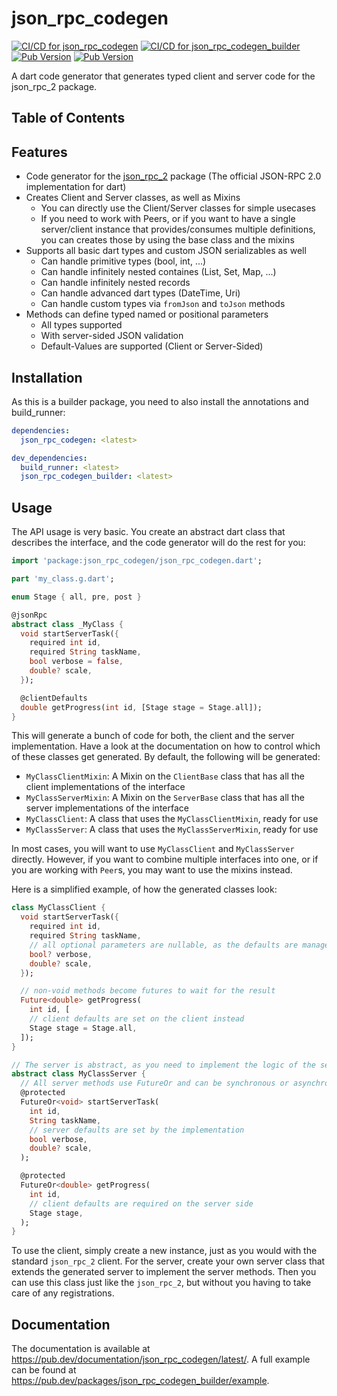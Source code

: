 # json_rpc_codegen
[![CI/CD for json_rpc_codegen](https://github.com/Skycoder42/json_rpc_codegen/actions/workflows/json_rpc_codegen_ci.yaml/badge.svg)](https://github.com/Skycoder42/json_rpc_codegen/actions/workflows/json_rpc_codegen_ci.yaml)
[![CI/CD for json_rpc_codegen_builder](https://github.com/Skycoder42/json_rpc_codegen/actions/workflows/json_rpc_codegen_builder_ci.yaml/badge.svg)](https://github.com/Skycoder42/json_rpc_codegen/actions/workflows/json_rpc_codegen_builder_ci.yaml)
[![Pub Version](https://img.shields.io/pub/v/json_rpc_codegen)](https://pub.dev/packages/json_rpc_codegen)
[![Pub Version](https://img.shields.io/pub/v/json_rpc_codegen_builder)](https://pub.dev/packages/json_rpc_codegen_builder)

A dart code generator that generates typed client and server code for the json_rpc_2 package.

## Table of Contents

## Features
- Code generator for the [json_rpc_2](https://pub.dev/packages/json_rpc_2) package (The official JSON-RPC 2.0
implementation for dart)
- Creates Client and Server classes, as well as Mixins
  - You can directly use the Client/Server classes for simple usecases
  - If you need to work with Peers, or if you want to have a single server/client instance that provides/consumes
  multiple definitions, you can creates those by using the base class and the mixins
- Supports all basic dart types and custom JSON serializables as well
  - Can handle primitive types (bool, int, ...)
  - Can handle infinitely nested containes (List, Set, Map, ...)
  - Can handle infinitely nested records
  - Can handle advanced dart types (DateTime, Uri)
  - Can handle custom types via `fromJson` and `toJson` methods
- Methods can define typed named or positional parameters
  - All types supported
  - With server-sided JSON validation
  - Default-Values are supported (Client or Server-Sided)

## Installation
As this is a builder package, you need to also install the annotations and build_runner:

```yaml
dependencies:
  json_rpc_codegen: <latest>

dev_dependencies:
  build_runner: <latest>
  json_rpc_codegen_builder: <latest>
```

## Usage
The API usage is very basic. You create an abstract dart class that describes the interface, and the code generator
will do the rest for you:

```dart
import 'package:json_rpc_codegen/json_rpc_codegen.dart';

part 'my_class.g.dart';

enum Stage { all, pre, post }

@jsonRpc
abstract class _MyClass {
  void startServerTask({
    required int id,
    required String taskName,
    bool verbose = false,
    double? scale,
  });

  @clientDefaults
  double getProgress(int id, [Stage stage = Stage.all]);
}
```

This will generate a bunch of code for both, the client and the server implementation. Have a look at the documentation
on how to control which of these classes get generated. By default, the following will be generated:

- `MyClassClientMixin`: A Mixin on the `ClientBase` class that has all the client implementations of the interface
- `MyClassServerMixin`: A Mixin on the `ServerBase` class that has all the server implementations of the interface
- `MyClassClient`: A class that uses the `MyClassClientMixin`, ready for use
- `MyClassServer`: A class that uses the `MyClassServerMixin`, ready for use

In most cases, you will want to use `MyClassClient` and `MyClassServer` directly. However, if you want to combine
multiple interfaces into one, or if you are working with `Peer`s, you may want to use the mixins instead.

Here is a simplified example, of how the generated classes look:

```dart
class MyClassClient {
  void startServerTask({
    required int id,
    required String taskName,
    // all optional parameters are nullable, as the defaults are managed by the server
    bool? verbose,
    double? scale,
  });

  // non-void methods become futures to wait for the result
  Future<double> getProgress(
    int id, [
    // client defaults are set on the client instead
    Stage stage = Stage.all,
  ]);
}

// The server is abstract, as you need to implement the logic of the server methods
abstract class MyClassServer {
  // All server methods use FutureOr and can be synchronous or asynchronous
  @protected
  FutureOr<void> startServerTask(
    int id,
    String taskName,
    // server defaults are set by the implementation
    bool verbose,
    double? scale,
  );

  @protected
  FutureOr<double> getProgress(
    int id,
    // client defaults are required on the server side
    Stage stage,
  );
}
```

To use the client, simply create a new instance, just as you would with the standard `json_rpc_2` client. For the
server, create your own server class that extends the generated server to implement the server methods. Then you can
use this class just like the `json_rpc_2`, but without you having to take care of any registrations.

## Documentation
The documentation is available at https://pub.dev/documentation/json_rpc_codegen/latest/. A full example can be found
at https://pub.dev/packages/json_rpc_codegen_builder/example.
